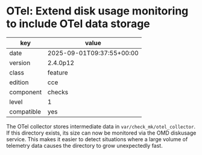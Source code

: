 [//]: # (werk v2)
# OTel: Extend disk usage monitoring to include OTel data storage

key        | value
---------- | ---
date       | 2025-09-01T09:37:55+00:00
version    | 2.4.0p12
class      | feature
edition    | cce
component  | checks
level      | 1
compatible | yes

The OTel collector stores intermediate data in `var/check_mk/otel_collector`.
If this directory exists, its size can now be monitored via the OMD diskusage service.
This makes it easier to detect situations where a large volume of telemetry data causes the directory to grow unexpectedly fast.
